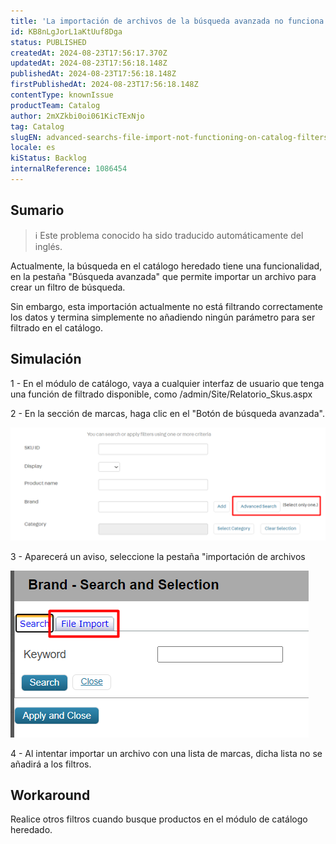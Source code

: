 ```yaml
---
title: 'La importación de archivos de la búsqueda avanzada no funciona en los filtros de catálogo'
id: KB8nLgJorL1aKtUuf8Dga
status: PUBLISHED
createdAt: 2024-08-23T17:56:17.370Z
updatedAt: 2024-08-23T17:56:18.148Z
publishedAt: 2024-08-23T17:56:18.148Z
firstPublishedAt: 2024-08-23T17:56:18.148Z
contentType: knownIssue
productTeam: Catalog
author: 2mXZkbi0oi061KicTExNjo
tag: Catalog
slugEN: advanced-searchs-file-import-not-functioning-on-catalog-filters
locale: es
kiStatus: Backlog
internalReference: 1086454
---
```


## Sumario

>ℹ️ Este problema conocido ha sido traducido automáticamente del inglés.


Actualmente, la búsqueda en el catálogo heredado tiene una funcionalidad, en la pestaña "Búsqueda avanzada" que permite importar un archivo para crear un filtro de búsqueda.

Sin embargo, esta importación actualmente no está filtrando correctamente los datos y termina simplemente no añadiendo ningún parámetro para ser filtrado en el catálogo.


##

## Simulación


1 - En el módulo de catálogo, vaya a cualquier interfaz de usuario que tenga una función de filtrado disponible, como /admin/Site/Relatorio_Skus.aspx

2 - En la sección de marcas, haga clic en el "Botón de búsqueda avanzada".

 ![](https://raw.githubusercontent.com/vtexdocs/known-issues/refs/heads/main/docs/es/known-issues/Catalog/la-importacion-de-archivos-de-la-busqueda-avanzada-no-funciona-en-los-filtros-de-catalogo_1.png)

3 - Aparecerá un aviso, seleccione la pestaña "importación de archivos

 ![](https://raw.githubusercontent.com/vtexdocs/known-issues/refs/heads/main/docs/es/known-issues/Catalog/la-importacion-de-archivos-de-la-busqueda-avanzada-no-funciona-en-los-filtros-de-catalogo_2.png)

4 - Al intentar importar un archivo con una lista de marcas, dicha lista no se añadirá a los filtros.



## Workaround


Realice otros filtros cuando busque productos en el módulo de catálogo heredado.





